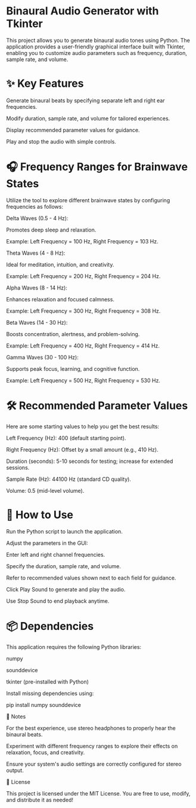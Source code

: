 # Binaural Audio Generator with Tkinter

This project allows you to generate binaural audio tones using Python. The application provides a user-friendly graphical interface built with Tkinter, enabling you to customize audio parameters such as frequency, duration, sample rate, and volume.

# ✨ Key Features

Generate binaural beats by specifying separate left and right ear frequencies.

Modify duration, sample rate, and volume for tailored experiences.

Display recommended parameter values for guidance.

Play and stop the audio with simple controls.

# 🎧 Frequency Ranges for Brainwave States

Utilize the tool to explore different brainwave states by configuring frequencies as follows:

Delta Waves (0.5 - 4 Hz):

Promotes deep sleep and relaxation.

Example: Left Frequency = 100 Hz, Right Frequency = 103 Hz.

Theta Waves (4 - 8 Hz):

Ideal for meditation, intuition, and creativity.

Example: Left Frequency = 200 Hz, Right Frequency = 204 Hz.

Alpha Waves (8 - 14 Hz):

Enhances relaxation and focused calmness.

Example: Left Frequency = 300 Hz, Right Frequency = 308 Hz.

Beta Waves (14 - 30 Hz):

Boosts concentration, alertness, and problem-solving.

Example: Left Frequency = 400 Hz, Right Frequency = 414 Hz.

Gamma Waves (30 - 100 Hz):

Supports peak focus, learning, and cognitive function.

Example: Left Frequency = 500 Hz, Right Frequency = 530 Hz.

# 🛠 Recommended Parameter Values

Here are some starting values to help you get the best results:

Left Frequency (Hz): 400 (default starting point).

Right Frequency (Hz): Offset by a small amount (e.g., 410 Hz).

Duration (seconds): 5-10 seconds for testing; increase for extended sessions.

Sample Rate (Hz): 44100 Hz (standard CD quality).

Volume: 0.5 (mid-level volume).

# 🚀 How to Use

Run the Python script to launch the application.

Adjust the parameters in the GUI:

Enter left and right channel frequencies.

Specify the duration, sample rate, and volume.

Refer to recommended values shown next to each field for guidance.

Click Play Sound to generate and play the audio.

Use Stop Sound to end playback anytime.

# 📦 Dependencies

This application requires the following Python libraries:

numpy

sounddevice

tkinter (pre-installed with Python)

Install missing dependencies using:

pip install numpy sounddevice

🔔 Notes

For the best experience, use stereo headphones to properly hear the binaural beats.

Experiment with different frequency ranges to explore their effects on relaxation, focus, and creativity.

Ensure your system's audio settings are correctly configured for stereo output.

📜 License

This project is licensed under the MIT License. You are free to use, modify, and distribute it as needed!

